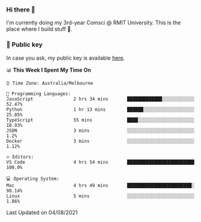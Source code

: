 ### Hi there 👋

I'm currently doing my 3rd-year Comsci @ RMIT University. This is the place where I build stuff 👀. 

### 🔑 Public key

In case you ask, my public key is available [here](https://public.auspham.dev/).

<!--START_SECTION:waka-->
📊 **This Week I Spent My Time On** 

```text
⌚︎ Time Zone: Australia/Melbourne

💬 Programming Languages: 
JavaScript               2 hrs 34 mins       █████████████░░░░░░░░░░░░   52.47% 
Python                   1 hr 13 mins        ██████░░░░░░░░░░░░░░░░░░░   25.05% 
TypeScript               55 mins             ████░░░░░░░░░░░░░░░░░░░░░   18.93% 
JSON                     3 mins              ░░░░░░░░░░░░░░░░░░░░░░░░░   1.2% 
Docker                   3 mins              ░░░░░░░░░░░░░░░░░░░░░░░░░   1.12%

🔥 Editors: 
VS Code                  4 hrs 54 mins       █████████████████████████   100.0%

💻 Operating System: 
Mac                      4 hrs 49 mins       ████████████████████████░   98.14% 
Linux                    5 mins              ░░░░░░░░░░░░░░░░░░░░░░░░░   1.86%

```


 Last Updated on 04/08/2021
<!--END_SECTION:waka-->

<!--
**rockmanvnx6/rockmanvnx6** is a ✨ _special_ ✨ repository because its `README.md` (this file) appears on your GitHub profile.

Here are some ideas to get you started:

- 🔭 I’m currently working on ...
- 🌱 I’m currently learning ...
- 👯 I’m looking to collaborate on ...
- 🤔 I’m looking for help with ...
- 💬 Ask me about ...
- 📫 How to reach me: ...
- 😄 Pronouns: ...
- ⚡ Fun fact: ...
-->
